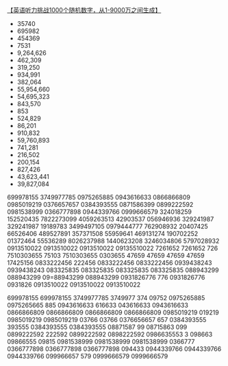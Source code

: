 [【英语听力挑战1000个随机数字，从1-9000万之间生成】](https://www.bilibili.com/video/BV1Dd4y1M75g?vd_source=65887114d8931543cb0d24c93401ccfb)
- 35740
- 695982
- 454369
- 7531
- 9,264,626
- 462,309
- 319,250
- 934,991
- 382,064
- 55,954,660
- 54,695,323
- 843,570
- 853
- 524,829
- 86,201
- 910,832
- 59,760,893
- 741,281
- 216,502
- 200,154
- 827,426
- 43,623,441
- 39,827,084

699978155
3749977785
0975265885
0943616633
0866866809
0985019219
0376657657
0384393555
0871586399
0899222592
0981538999
0366777898
0944339766
0999666579
324018259
152520435
7822273099
4059263513
42903537
056946936
329241987
329241987
19189783
3499497105
0979444777
762908932
20407425
66526406
489527891
357371508
55959641
469131274
190702252
01372464
55536289
8026237988
1440623208
3246034806
5797028932
0913510022
0913510022
0913510022
09135510022
7261652
7261652
726
7510303655
75103
7510303655
0303655
47659
47659
47659
47659
17425156
0833222456
222456
0833222456
0833222456
0939438243
0939438243
083325835
083325835
083325835
083325835
088943299
088943299
09=88943299
088943299
0931826776
776
0931826776
0931826
0913510022
0913510022
0913510022

699978155
699978155
3749977785
3749977
374
09752
0975265885
0975265665
885
0943616633
616633
043616633
0943616633
0866866809
0866866809
0866866809
0866866809
0985019219
019219
0985019219
0985019219
03766
03766
0376656657
657
0384393555
393555
0384393555
0384393555
08871587
99
08715863
099
0899222592
222592
0899222592
0898222592
0986635553
3
098663
09866555
09815
0981538999
0981538999
0981538999
0366777
0366777898
0366777898
0366777898
094433
0944339766
0944339766
0944339766
099966657
579
0999666579
0999666579